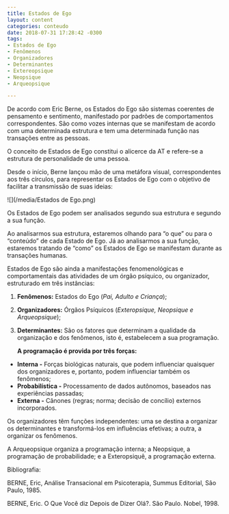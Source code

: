 ```yaml
---
title: Estados de Ego
layout: content
categories: conteudo
date: 2018-07-31 17:28:42 -0300
tags:
- Estados de Ego
- Fenômenos
- Organizadores
- Determinantes
- Extereopsique
- Neopsique
- Arqueopsique

---
```

De acordo com Eric Berne, os Estados do Ego são sistemas coerentes de pensamento e sentimento, manifestado por padrões de comportamentos correspondentes. São como vozes internas que se manifestam de acordo com uma determinada estrutura e tem uma determinada função nas transações entre as pessoas.

O conceito de Estados de Ego constitui o alicerce da AT e refere-se a estrutura de personalidade de uma pessoa.

Desde o início, Berne lançou mão de uma metáfora visual, correspondentes aos três círculos, para representar os Estados de Ego com o objetivo de facilitar a transmissão de suas ideias:

![](/media/Estados de Ego.png)

Os Estados de Ego podem ser analisados segundo sua estrutura e segundo a sua função. 

Ao analisarmos sua estrutura, estaremos olhando para “o que” ou para o “conteúdo” de cada Estado de Ego. Já ao analisarmos a sua função, estaremos tratando de “como” os Estados de Ego se manifestam durante as transações humanas.

Estados de Ego são ainda a manifestações fenomenológicas e comportamentais das atividades de um órgão psíquico, ou organizador, estruturado em três instâncias:

1. **Fenômenos:** Estados do Ego (_Pai, Adulto e Criança_);
2. **Organizadores:** Órgãos Psíquicos (_Exteropsique, Neopsique e Arqueopsique_);
3. **Determinantes:** São os fatores que determinam a qualidade da organização e dos fenômenos, isto é, estabelecem a sua programação.

   **A programação é provida por três forças:**

* **Interna -** Forças biológicas naturais, que podem influenciar quaisquer dos organizadores e, portanto, podem influenciar também os fenômenos;
* **Probabilística -** Processamento de dados autônomos, baseados nas experiências passadas;
* **Externa -** Cânones (regras; norma; decisão de concílio) externos incorporados.

Os organizadores têm funções independentes: uma se destina a organizar os determinantes e transformá-los em influências efetivas; a outra, a organizar os fenômenos.

A Arqueopsique organiza a programação interna; a Neopsique, a programação de probabilidade; e a Exteropsiquê, a programação externa.

Bibliografia:

BERNE, Eric, Análise Transacional em Psicoterapia, Summus Editorial, São Paulo, 1985.

BERNE, Eric. O Que Você diz Depois de Dizer Olá?. São Paulo. Nobel, 1998.
